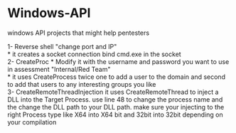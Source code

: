 # Windows-API  
windows API projects that might help pentesters  

1- Reverse shell "change port and IP"  
    * it creates a socket connection bind cmd.exe in the socket  
2- CreateProc
    * Modify it with the username and password you want to use in assessment "Internal/Red Team"  
    * it uses CreateProcess twice one to add a user to the domain and second to add that users to any interesting groups you like  
3- CreateRemoteThreadInjection
it uses CreateRemoteThread to inject a DLL into the Target Process. use line 48 to change the process name and the change the DLL path to your DLL path. make sure your injecting to the right Process type like X64 into X64 bit and 32bit into 32bit depending on your compilation 



